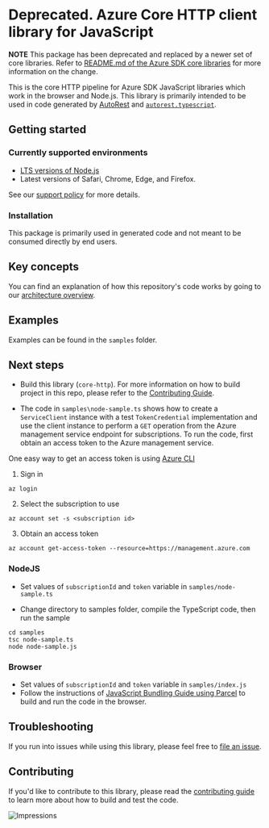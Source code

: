 # Deprecated. Azure Core HTTP client library for JavaScript

**NOTE** This package has been deprecated and replaced by a newer set of core libraries. Refer to [README.md of the Azure SDK core libraries](https://github.com/Azure/azure-sdk-for-js/blob/490ce4dfc5b98ba290dee3b33a6d0876c5f138e2/sdk/core/README.md) for more information on the change.

This is the core HTTP pipeline for Azure SDK JavaScript libraries which work in the browser and Node.js. This library is primarily intended to be used in code generated by [AutoRest](https://github.com/Azure/Autorest) and [`autorest.typescript`](https://github.com/Azure/autorest.typescript).

## Getting started

### Currently supported environments

- [LTS versions of Node.js](https://github.com/nodejs/release#release-schedule)
- Latest versions of Safari, Chrome, Edge, and Firefox.

See our [support policy](https://github.com/Azure/azure-sdk-for-js/blob/main/SUPPORT.md) for more details.

### Installation

This package is primarily used in generated code and not meant to be consumed directly by end users.

## Key concepts

You can find an explanation of how this repository's code works by going to our [architecture overview](https://github.com/Azure/azure-sdk-for-js/blob/main/sdk/core/core-http/docs/architectureOverview.md).

## Examples

Examples can be found in the `samples` folder.

## Next steps

- Build this library (`core-http`). For more information on how to build project in this repo, please refer to the [Contributing Guide](https://github.com/Azure/azure-sdk-for-js/blob/main/CONTRIBUTING.md).

- The code in `samples\node-sample.ts` shows how to create a `ServiceClient` instance with a test `TokenCredential` implementation and use the client instance to perform a `GET` operation from the Azure management service endpoint for subscriptions. To run the code, first obtain an access token to the Azure management service.

One easy way to get an access token is using [Azure CLI](https://docs.microsoft.com/cli/azure/?view=azure-cli-latest)

1. Sign in
```shell
az login
```
2. Select the subscription to use
```shell
az account set -s <subscription id>
```
3. Obtain an access token
```shell
az account get-access-token --resource=https://management.azure.com
```

### NodeJS

- Set values of `subscriptionId` and `token` variable in `samples/node-sample.ts`

- Change directory to samples folder, compile the TypeScript code, then run the sample

```
cd samples
tsc node-sample.ts
node node-sample.js
```

### Browser

- Set values of `subscriptionId` and `token` variable in `samples/index.js`
- Follow the instructions of [JavaScript Bundling Guide using Parcel](https://github.com/Azure/azure-sdk-for-js/blob/main/documentation/Bundling.md#using-parcel) to build and run the code in the browser.

## Troubleshooting

If you run into issues while using this library, please feel free to [file an issue](https://github.com/Azure/azure-sdk-for-js/issues/new).

## Contributing

If you'd like to contribute to this library, please read the [contributing guide](https://github.com/Azure/azure-sdk-for-js/blob/main/CONTRIBUTING.md) to learn more about how to build and test the code.

![Impressions](https://azure-sdk-impressions.azurewebsites.net/api/impressions/azure-sdk-for-js%2Fsdk%2Fcore%2Fcore-http%2FREADME.png)
